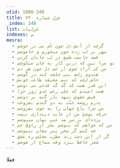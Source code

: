 ```yaml
---
utid: 1000-340
title: غزل شماره ۳۴۰
_index: 340
list: غزلیات
indexes: م
mesra:
  - گرچه از آتش دل چون خُم می در جوشم
  - مهر بر لب زده خون میخورم و خاموشم
  - قصد جانست طمع در لب جانان کردن
  - تو مرا بین که درین کار به جان میکوشم
  - من کی آزاد شوم از غم دل چون هر دم
  - هندوی زلف بتی حلقه کند در گوشم
  - حاش لله که نیم معتقد طاعت خویش
  - این قدر هست که گه گه قدحی می نوشم
  - هست امیدم که علی رغم عدو روز جزا
  - فیض عفوش ننهد بار گنه بر دوشم
  - پدرم روضه جنّت به دو گندم بفروخت
  - من چرا باغ جهان را به جوی نفروشم
  - خرقه پوشیِّ من از غایت دینداری نیست
  - پرده‌ای بر سرِ صد عیبِ نهان میپوشم
  - من که خواهم که ننوشم بجز از راوق خم
  - چه کنم گر سخن پیر مغان ننیوشم
  - گر از این دست زند مطرب مجلس ره عشق
  - شعر حافظ ببرد وقت سماع از هوشم
---
```

فعلا
